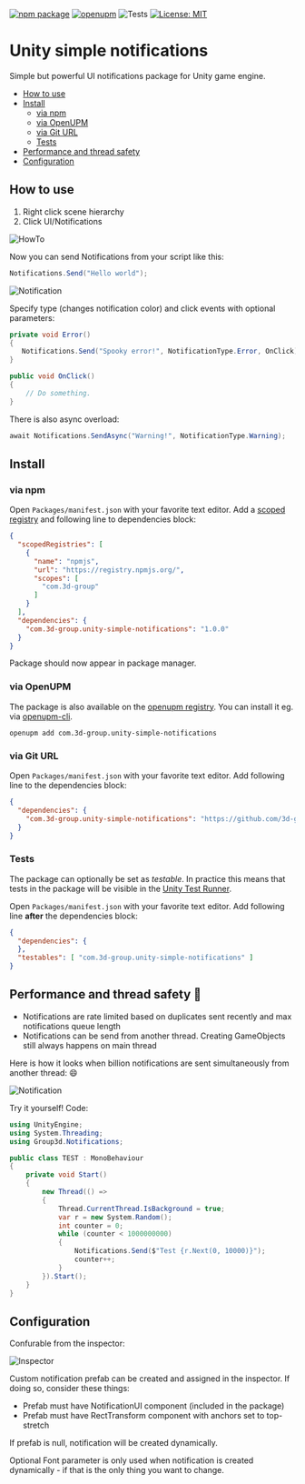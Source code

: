 [![npm package](https://img.shields.io/npm/v/com.3d-group.unity-simple-notifications)](https://www.npmjs.com/package/com.3d-group.unity-simple-notifications)
[![openupm](https://img.shields.io/npm/v/com.3d-group.unity-simple-notifications?label=openupm&registry_uri=https://package.openupm.com)](https://openupm.com/packages/com.3d-group.unity-simple-notifications/)
![Tests](https://github.com/3d-group/unity-simple-notifications/workflows/Tests/badge.svg)
[![License: MIT](https://img.shields.io/badge/License-MIT-green.svg)](https://opensource.org/licenses/MIT)

# Unity simple notifications

Simple but powerful UI notifications package for Unity game engine.

- [How to use](#how-to-use)
- [Install](#install)
  - [via npm](#via-npm)
  - [via OpenUPM](#via-openupm)
  - [via Git URL](#via-git-url)
  - [Tests](#tests)
- [Performance and thread safety](#performance-and-thread-safety-rocket)
- [Configuration](#configuration)

<!-- toc -->

## How to use

1. Right click scene hierarchy
2. Click UI/Notifications

![HowTo](Documentation~/images/HowTo.png)

Now you can send Notifications from your script like this:
```c#
Notifications.Send("Hello world");
```

![Notification](Documentation~/images/SimpleShowCase.gif)

Specify type (changes notification color) and click events with optional parameters:
```c#
private void Error()
{
   Notifications.Send("Spooky error!", NotificationType.Error, OnClick);
}

public void OnClick()
{
    // Do something.
}
```
There is also async overload:
```c#
await Notifications.SendAsync("Warning!", NotificationType.Warning);
```

## Install

### via npm

Open `Packages/manifest.json` with your favorite text editor. Add a [scoped registry](https://docs.unity3d.com/Manual/upm-scoped.html) and following line to dependencies block:
```json
{
  "scopedRegistries": [
    {
      "name": "npmjs",
      "url": "https://registry.npmjs.org/",
      "scopes": [
        "com.3d-group"
      ]
    }
  ],
  "dependencies": {
    "com.3d-group.unity-simple-notifications": "1.0.0"
  }
}
```
Package should now appear in package manager.

### via OpenUPM

The package is also available on the [openupm registry](https://openupm.com/packages/com.3d-group.unity-simple-notifications). You can install it eg. via [openupm-cli](https://github.com/openupm/openupm-cli).

```
openupm add com.3d-group.unity-simple-notifications
```

### via Git URL

Open `Packages/manifest.json` with your favorite text editor. Add following line to the dependencies block:
```json
{
  "dependencies": {
    "com.3d-group.unity-simple-notifications": "https://github.com/3d-group/unity-simple-notifications.git"
  }
}
```

### Tests

The package can optionally be set as *testable*.
In practice this means that tests in the package will be visible in the [Unity Test Runner](https://docs.unity3d.com/2017.4/Documentation/Manual/testing-editortestsrunner.html).

Open `Packages/manifest.json` with your favorite text editor. Add following line **after** the dependencies block:
```json
{
  "dependencies": {
  },
  "testables": [ "com.3d-group.unity-simple-notifications" ]
}
```

## Performance and thread safety :rocket:

- Notifications are rate limited based on duplicates sent recently and max notifications queue length 
- Notifications can be send from another thread. Creating GameObjects still always happens on main thread

Here is how it looks when billion notifications are sent simultaneously from another thread: :smile:

![Notification](Documentation~/images/PerformanceShowCase.gif)

Try it yourself! Code:
```c#
using UnityEngine;
using System.Threading;
using Group3d.Notifications;

public class TEST : MonoBehaviour
{
    private void Start()
    {
        new Thread(() =>
        {
            Thread.CurrentThread.IsBackground = true;
            var r = new System.Random();
            int counter = 0;
            while (counter < 1000000000)
            {
                Notifications.Send($"Test {r.Next(0, 10000)}");
                counter++;
            }
        }).Start();
    }
}

```

## Configuration

Confurable from the inspector:

![Inspector](Documentation~/images/Inspector.png)

Custom notification prefab can be created and assigned in the inspector. If doing so, consider these things:
- Prefab must have NotificationUI component (included in the package)
- Prefab must have RectTransform component with anchors set to top-stretch

If prefab is null, notification will be created dynamically.

Optional Font parameter is only used when notification is created dynamically - if that is the only thing you want to change.
